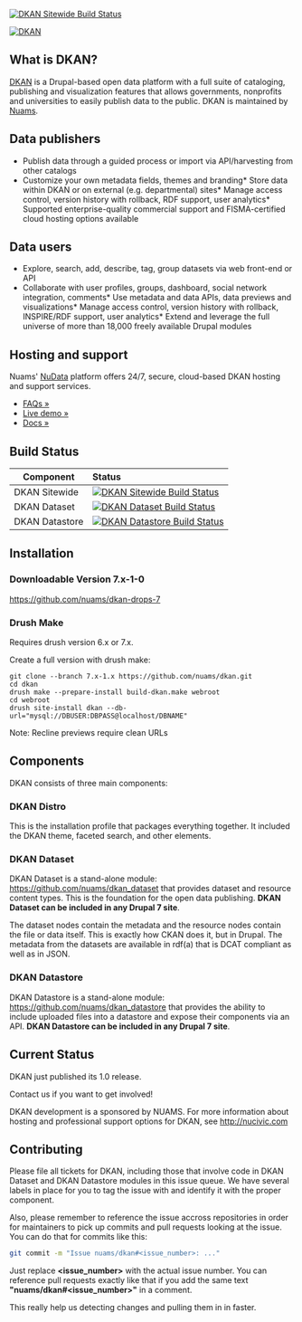 [![DKAN Sitewide Build Status](https://travis-ci.org/nuams/dkan.svg?branch=7.x-1.x)](https://travis-ci.org/nuams/dkan)


[![DKAN](http://f.cl.ly/items/3q3v120q0h1q2d2A3s3L/Screenshot%202014-04-29%2018.40.15.png)](http://nucivic.com/dkan)

## What is DKAN?

[DKAN](http://nucivic.com/dkan) is a Drupal-based open data platform with a full suite of cataloging, publishing and visualization features that allows governments, nonprofits and universities to easily publish data to the public. DKAN is maintained by [Nuams](http://nuams.co).

## Data publishers

*   Publish data through a guided process or import via API/harvesting from other catalogs
*   Customize your own metadata fields, themes and branding*   Store data within DKAN or on external (e.g. departmental) sites*   Manage access control, version history with rollback, RDF support, user analytics*   Supported enterprise-quality commercial support and FISMA-certified cloud hosting options available

## Data users

*   Explore, search, add, describe, tag, group datasets via web front-end or API
*   Collaborate with user profiles, groups, dashboard, social network integration, comments*   Use metadata and data APIs, data previews and visualizations*   Manage access control, version history with rollback, INSPIRE/RDF support, user analytics*   Extend and leverage the full universe of more than 18,000 freely available Drupal modules

## Hosting and support

Nuams' [NuData](http://nucivic.com/products/nudata/) platform offers 24/7, secure, cloud-based DKAN hosting and support services.

*   [FAQs »](http://nucivic.com/products/nudata/nudata-faqs/)
*   [ Live demo » ](http://demo.getdkan.com/)
*   [ Docs » ](http://docs.getdkan.com/)

## Build Status

| Component      | Status      |
|----------------|:------------|
| DKAN Sitewide  | [![DKAN Sitewide Build Status](https://travis-ci.org/nuams/dkan.svg?branch=7.x-1.x)](https://travis-ci.org/nuams/dkan) |
| DKAN Dataset   | [![DKAN Dataset Build Status](https://travis-ci.org/nuams/dkan_dataset.svg?branch=7.x-1.x)](https://travis-ci.org/nuams/dkan_dataset) |
| DKAN Datastore | [![DKAN Datastore Build Status](https://travis-ci.org/nuams/dkan_datastore.svg?branch=7.x-1.x)](https://travis-ci.org/nuams/dkan_datastore) |

## Installation

### Downloadable Version 7.x-1-0

https://github.com/nuams/dkan-drops-7

### Drush Make

Requires drush version 6.x or 7.x.

Create a full version with drush make:

```
git clone --branch 7.x-1.x https://github.com/nuams/dkan.git
cd dkan
drush make --prepare-install build-dkan.make webroot
cd webroot
drush site-install dkan --db-url="mysql://DBUSER:DBPASS@localhost/DBNAME"
```

Note: Recline previews require clean URLs

## Components

DKAN consists of three main components:

### DKAN Distro

This is the installation profile that packages everything together. It included the DKAN theme, faceted search, and other elements.

### DKAN Dataset

DKAN Dataset is a stand-alone module: https://github.com/nuams/dkan_dataset that provides dataset and resource content types. This is the foundation for the open data publishing. **DKAN Dataset can be included in any Drupal 7 site**.

The dataset nodes contain the metadata and the resource nodes contain the file or data itself. This is exactly how CKAN does it, but in Drupal.  The metadata from the datasets are available in rdf(a) that is DCAT compliant as well as in JSON.

### DKAN Datastore

DKAN Datastore is a stand-alone module: https://github.com/nuams/dkan_datastore that provides the ability to include uploaded files into a datastore and expose their components via an API. **DKAN Datastore can be included in any Drupal 7 site**.

## Current Status

DKAN just published its 1.0 release.

Contact us if you want to get involved!

DKAN development is a sponsored by NUAMS. For more information about hosting and professional support options for DKAN, see http://nucivic.com

## Contributing

Please file all tickets for DKAN, including those that involve code in DKAN Dataset and DKAN Datastore modules in this issue queue. We have several labels in place for you to tag the issue with and identify it with the proper component.

Also, please remember to reference the issue accross repositories in order for maintainers to pick up commits and pull requests looking at the issue. You can do that for commits like this:

```bash
git commit -m "Issue nuams/dkan#<issue_number>: ..."
```

Just replace **<issue_number>** with the actual issue number. You can reference pull requests exactly like that if you add the same text **"nuams/dkan#<issue_number>"** in a comment. 

This really help us detecting changes and pulling them in in faster.
